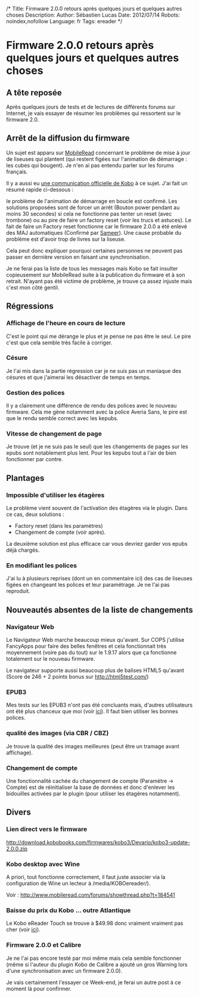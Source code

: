 /*
Title: Firmware 2.0.0 retours après quelques jours et quelques autres choses
Description: 
Author: Sébastien Lucas
Date: 2012/07/14
Robots: noindex,nofollow
Language: fr
Tags: ereader
*/
# Firmware 2.0.0 retours après quelques jours et quelques autres choses

## A tête reposée
Après quelques jours de tests et de lectures de différents forums sur Internet, je vais essayer de résumer les problèmes qui ressortent sur le firmware 2.0.


## Arrêt de la diffusion du firmware

Un sujet est apparu sur [MobileRead](http://www.mobileread.com/forums/showthread.php?t=184544) concernant le problème de mise à jour de liseuses qui plantent (qui restent figées sur l'animation de démarrage : les cubes qui bougent). Je n'en ai pas entendu parler sur les forums français.

Il y a aussi eu [une communication officielle de Kobo](http://www.mobileread.com/forums/showthread.php?t=184642) à ce sujet. J'ai fait un résumé rapide ci-dessous :

le problème de l'animation de démarrage en boucle est confirmé. Les solutions proposées sont de forcer un arrêt (Bouton power pendant au moins 30 secondes) si cela ne fonctionne pas tenter un reset (avec trombone) ou au pire de faire un factory reset (voir les trucs et astuces). Le fait de faire un Factory reset fonctionne car le firmware 2.0.0 a été enlevé des MAJ automatiques (Confirmé par [Sameer](http://www.mobileread.com/forums/showpost.php?p=2148128&postcount=276)).
Une cause probable du problème est d'avoir trop de livres sur la liseuse.

Cela peut donc expliquer pourquoi certaines personnes ne peuvent pas passer en dernière version en faisant une synchronisation.

Je ne ferai pas la liste de tous les messages mais Kobo se fait insulter copieusement sur MobileRead suite à la publication du firmware et à son retrait. N'ayant pas été victime de problème, je trouve ça assez injuste mais c'est mon côté gentil.

## Régressions

### Affichage de l'heure en cours de lecture
C'est le point qui me dérange le plus et je pense ne pas être le seul. Le pire c'est que cela semble très facile à corriger.

### Césure

Je l'ai mis dans la partie régression car je ne suis pas un maniaque des césures et que j'aimerai les désactiver de temps en temps.

### Gestion des polices

Il y a clairement une différence de rendu des polices avec le nouveau firmware. Cela me gène notamment avec la police Averia Sans, le pire est que le rendu semble correct avec les kepubs.

### Vitesse de changement de page

Je trouve (et je ne suis pas le seul) que les changements de pages sur les epubs sont notablement plus lent. Pour les kepubs tout a l'air de bien fonctionner par contre.

## Plantages

### Impossible d'utiliser les étagères
Le problème vient souvent de l'activation des étagères via le plugin. Dans ce cas, deux solutions :

* Factory reset (dans les paramètres)
* Changement de compte (voir après).
  
La deuxième solution est plus efficace car vous devriez garder vos epubs déjà chargés.

### En modifiant les polices

J'ai lu à plusieurs reprises (dont un en commentaire ici) des cas de liseuses figées en changeant les polices et leur paramétrage. Je ne l'ai pas reproduit.

## Nouveautés absentes de la liste de changements

### Navigateur Web
Le Navigateur Web marche beaucoup mieux qu'avant. Sur COPS j'utilise FancyApps pour faire des belles fenêtres et cela fonctionnait très moyennement (voire pas du tout) sur le 1.9.17 alors que ça fonctionne totalement sur le nouveau firmware.

Le navigateur supporte aussi beaucoup plus de balises HTML5 qu'avant (Score de 246 + 2 points bonus sur http://html5test.com/)

### EPUB3

Mes tests sur les EPUB3 n'ont pas été concluants mais, d'autres utilisateurs ont été plus chanceux que moi (voir [ici](http://www.mobileread.com/forums/showthread.php?t=184492)). Il faut bien utiliser les bonnes polices.

### qualité des images (via CBR / CBZ)

Je trouve la qualité des images meilleures (peut être un tramage avant affichage).

### Changement de compte

Une fonctionnalité cachée du changement de compte (Paramètre -> Compte) est de réinitialiser la base de données et donc d'enlever les bidouilles activées par le plugin (pour utiliser les étagères notamment).

## Divers

### Lien direct vers le firmware
http://download.kobobooks.com/firmwares/kobo3/Devario/kobo3-update-2.0.0.zip

### Kobo desktop avec Wine

A priori, tout fonctionne correctement, il faut juste associer via la configuration de Wine un lecteur à /media/KOBOereader/).

Voir : http://www.mobileread.com/forums/showthread.php?t=184541

### Baisse du prix du Kobo ... outre Atlantique

Le Kobo eReader Touch se trouve à $49.98 donc vraiment vraiment pas cher (voir [ici](http://www.mobileread.com/forums/showthread.php?t=184765)).

### Firmware 2.0.0 et Calibre

Je ne l'ai pas encore testé par moi même mais cela semble fonctionner (même si l'auteur du plugin Kobo de Calibre a ajouté un gros Warning lors d'une synchronisation avec un firmware 2.0.0).

Je vais certainement l'essayer ce Week-end, je ferai un autre post à ce moment là pour confirmer.
